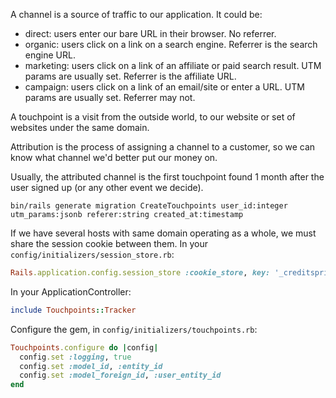 A channel is a source of traffic to our application. It could be:
- direct: users enter our bare URL in their browser. No referrer.
- organic: users click on a link on a search engine. Referrer is the search engine URL.
- marketing: users click on a link of an affiliate or paid search result. UTM params are usually set. Referrer is the affiliate URL.
- campaign: users click on a link of an email/site or enter a URL. UTM params are usually set. Referrer may not.

A touchpoint is a visit from the outside world, to our website or set of websites under the same domain.

Attribution is the process of assigning a channel to a customer, so we can know what
channel we'd better put our money on.

Usually, the attributed channel is the first touchpoint found 1 month after the user signed up (or any other event we decide).

```
bin/rails generate migration CreateTouchpoints user_id:integer utm_params:jsonb referer:string created_at:timestamp
```

If we have several hosts with same domain operating as a whole, we must share the session cookie between them. In your `config/initializers/session_store.rb`:

```ruby
Rails.application.config.session_store :cookie_store, key: '_creditspring_session', domain: ENV.fetch('DOMAIN', 'localhost')
```

In your ApplicationController:
```ruby
include Touchpoints::Tracker
```

Configure the gem, in `config/initializers/touchpoints.rb`:
```ruby
Touchpoints.configure do |config|
  config.set :logging, true
  config.set :model_id, :entity_id
  config.set :model_foreign_id, :user_entity_id
end
```
